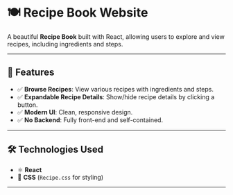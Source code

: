 # 🍽️ Recipe Book Website

A beautiful **Recipe Book** built with React, allowing users to explore and view recipes, including ingredients and steps.

---

## 📌 Features
- ✅ **Browse Recipes**: View various recipes with ingredients and steps.
- ✅ **Expandable Recipe Details**: Show/hide recipe details by clicking a button.
- ✅ **Modern UI**: Clean, responsive design.
- ✅ **No Backend**: Fully front-end and self-contained.

---

## 🛠️ Technologies Used
- ⚛️ **React**
- 🎨 **CSS** (`Recipe.css` for styling)

---
